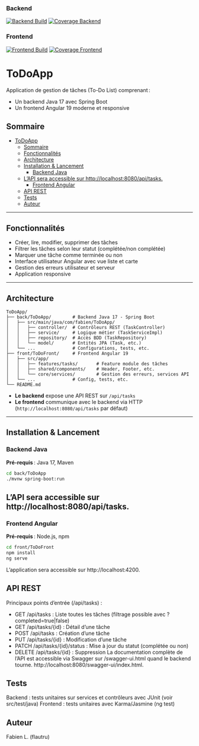 
### Backend
[![Backend Build](https://github.com/flautru/ToDoApp/actions/workflows/backend.yml/badge.svg)](https://github.com/flautru/ToDoApp/actions/workflows/backend.yml)
[![Coverage Backend](https://codecov.io/gh/flautru/ToDoApp/branch/main/graph/badge.svg?flag=backend)](https://codecov.io/gh/flautru/ToDoApp)

### Frontend
[![Frontend Build](https://github.com/flautru/ToDoApp/actions/workflows/frontend.yml/badge.svg)](https://github.com/flautru/ToDoApp/actions/workflows/frontend.yml)
[![Coverage Frontend](https://codecov.io/gh/flautru/ToDoApp/branch/main/graph/badge.svg?flag=frontend)](https://codecov.io/gh/flautru/ToDoApp)
# ToDoApp

Application de gestion de tâches (To-Do List) comprenant :
- Un backend Java 17 avec Spring Boot
- Un frontend Angular 19 moderne et responsive

## Sommaire
- [ToDoApp](#todoapp)
  - [Sommaire](#sommaire)
  - [Fonctionnalités](#fonctionnalités)
  - [Architecture](#architecture)
  - [Installation \& Lancement](#installation--lancement)
    - [Backend Java](#backend-java)
  - [L’API sera accessible sur http://localhost:8080/api/tasks.](#lapi-sera-accessible-sur-httplocalhost8080apitasks)
    - [Frontend Angular](#frontend-angular)
  - [API REST](#api-rest)
  - [Tests](#tests)
  - [Auteur](#auteur)

---

## Fonctionnalités

- Créer, lire, modifier, supprimer des tâches
- Filtrer les tâches selon leur statut (complétée/non complétée)
- Marquer une tâche comme terminée ou non
- Interface utilisateur Angular avec vue liste et carte
- Gestion des erreurs utilisateur et serveur
- Application responsive

---

## Architecture
```
ToDoApp/
├── back/ToDoApp/        # Backend Java 17 - Spring Boot
│   ├── src/main/java/com/fabien/ToDoApp/
│   │   ├── controller/  # Contrôleurs REST (TaskController)
│   │   ├── service/     # Logique métier (TaskServiceImpl)
│   │   ├── repository/  # Accès BDD (TaskRepository)
│   │   └── model/       # Entités JPA (Task, etc.)
│   └── ...              # Configurations, tests, etc.
├── front/ToDoFront/     # Frontend Angular 19
│   ├── src/app/
│   │   ├── features/tasks/       # Feature module des tâches
│   │   ├── shared/components/    # Header, Footer, etc.
│   │   └── core/services/        # Gestion des erreurs, services API
│   └── ...              # Config, tests, etc.
└── README.md
```
- **Le backend** expose une API REST sur `/api/tasks`
- **Le frontend** communique avec le backend via HTTP (`http://localhost:8080/api/tasks` par défaut)

---

## Installation & Lancement

### Backend Java

**Pré-requis** : Java 17, Maven

   ```bash
   cd back/ToDoApp
   ./mvnw spring-boot:run
   ```
   
   L’API sera accessible sur http://localhost:8080/api/tasks.
---

### Frontend Angular

**Pré-requis** : Node.js, npm

   ```bash
cd front/ToDoFront
npm install
ng serve
   ```
L’application sera accessible sur http://localhost:4200.

## API REST

Principaux points d’entrée (/api/tasks) :

- GET /api/tasks : Liste toutes les tâches (filtrage possible avec ?completed=true|false)
- GET /api/tasks/{id} : Détail d’une tâche
- POST /api/tasks : Création d’une tâche
- PUT /api/tasks/{id} : Modification d’une tâche
- PATCH /api/tasks/{id}/status : Mise à jour du statut (complétée ou non)
- DELETE /api/tasks/{id} : Suppression
La documentation complète de l’API est accessible via Swagger sur /swagger-ui.html quand le backend tourne. http://localhost:8080/swagger-ui/index.html.

## Tests
Backend : tests unitaires sur services et contrôleurs avec JUnit (voir src/test/java)
Frontend : tests unitaires avec Karma/Jasmine (ng test)

## Auteur
Fabien L. (flautru)
   
